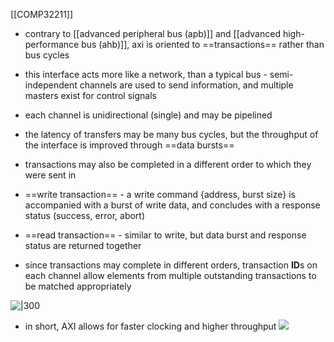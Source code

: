 [[COMP32211]]

- contrary to [[advanced peripheral bus (apb)]] and [[advanced high-performance bus (ahb)]], axi is oriented to ==transactions== rather than bus cycles
- this interface acts more like a network, than a typical bus - semi-independent channels are used to send information, and multiple masters exist for control signals
- each channel is unidirectional (single) and may be pipelined
- the latency of transfers may be many bus cycles, but the throughput of the interface is improved through ==data bursts==
- transactions may also be completed in a different order to which they were sent in

- ==write transaction== - a write command {address, burst size} is accompanied with a burst of write data, and concludes with a response status (success, error, abort)
- ==read transaction== - similar to write, but data burst and response status are returned together
- since transactions may complete in different orders, transaction **ID**s on each channel allow elements from multiple outstanding transactions to be matched appropriately

![|300](https://i.imgur.com/hPwZXzc.png)

- in short, AXI allows for faster clocking and higher throughput
![](https://i.imgur.com/aPa6A0Y.png)
